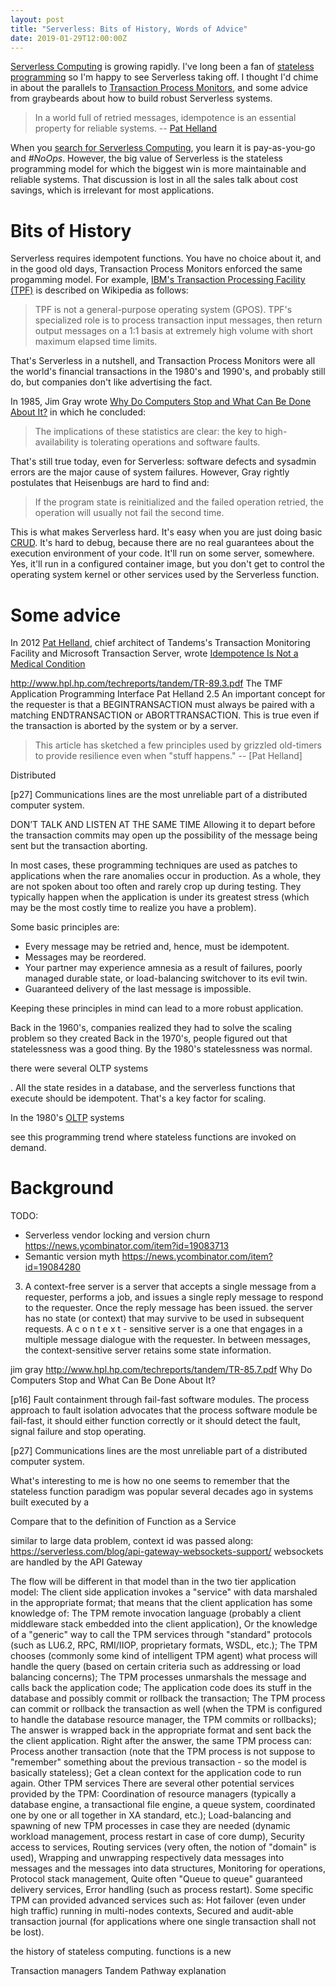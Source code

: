 ```yaml
---
layout: post
title: "Serverless: Bits of History, Words of Advice"
date: 2019-01-29T12:00:00Z
---
```


[Serverless Computing](http://n99.us/zoy) is growing rapidly. I've
long been a fan of [stateless programming](http://n99.us/fyq) so I'm
happy to see Serverless taking off. I thought I'd chime in about the
parallels to [Transaction Process Monitors](http://n99.us/kyf), and
some advice from graybeards about how to build robust Serverless
systems.

> In a world full of retried messages, idempotence is an essential
> property for reliable systems. --
> [Pat Helland](http://n99.us/vfb)

When you
[search for Serverless Computing](http://n99.us/hxc),
you learn it is pay-as-you-go and *#NoOps*. However, the
big value of Serverless is the stateless programming model for which
the biggest win is more maintainable and reliable systems.
That discussion is lost in all the sales talk about cost savings,
which is irrelevant for most applications.

# Bits of History

Serverless requires idempotent functions. You have no choice about it,
and in the good old days, Transaction Process Monitors enforced the
same progamming model. For example,
[IBM's Transaction Processing Facility (TPF)](http://n99.us/caf) is
described on Wikipedia as follows:

> TPF is not a general-purpose operating system (GPOS). TPF's
> specialized role is to process transaction input messages, then
> return output messages on a 1:1 basis at extremely high volume with
> short maximum elapsed time limits.

That's Serverless in a nutshell, and Transaction Process Monitors were
all the world's financial transactions in the 1980's and 1990's, and
probably still do, but companies don't like advertising the fact.

In 1985, Jim Gray wrote
[Why Do Computers Stop and What Can Be Done About It?](http://n99.us/xdl)
in which he concluded:

> The implications of these statistics are clear: the key to high-
> availability is tolerating operations and software faults.

That's still true today, even for Serverless: software defects and
sysadmin errors are the major cause of system failures. However, Gray
rightly postulates that Heisenbugs are hard to find and:

> If the program state is reinitialized and the failed operation
> retried, the operation will usually not fail the second time.

This is what makes Serverless hard. It's easy when you are just doing
basic [CRUD](http://n99.us/gsx). It's hard to debug, because there are
no real guarantees about the execution environment of your code. It'll
run on some server, somewhere. Yes, it'll run in a configured
container image, but you don't get to control the operating system
kernel or other services used by the Serverless function.

# Some advice

In 2012 [Pat Helland](http://n99.us/hvz), chief architect of
Tandems's Transaction Monitoring Facility and Microsoft Transaction
Server, wrote
[Idempotence Is Not a Medical Condition](http://n99.us/vfb)

http://www.hpl.hp.com/techreports/tandem/TR-89.3.pdf
The TMF Application Programming Interface
Pat Helland
2.5 An important concept for the requester is that a BEGINTRANSACTION must
always be paired with a matching ENDTRANSACTION or
ABORTTRANSACTION. This is true even if the transaction is aborted by
the system or by a server.

> This article has sketched a few principles used by grizzled old-timers
> to provide resilience even when "stuff happens."
> -- [Pat Helland]


Distributed

[p27] Communications lines are the most unreliable part of a distributed computer system.



DON’T TALK AND LISTEN AT THE SAME TIME
Allowing it to depart before the transaction commits may open up the
possibility of the message being sent but the transaction aborting.

In most cases, these
programming techniques are used as patches to applications when the
rare anomalies occur in production. As a whole, they are not spoken
about too often and rarely crop up during testing. They typically
happen when the application is under its greatest stress (which may be
the most costly time to realize you have a problem).

Some basic principles are:

* Every message may be retried and, hence, must be idempotent.
* Messages may be reordered.
* Your partner may experience amnesia as a result of failures, poorly
  managed durable state, or load-balancing switchover to its evil
  twin. 
* Guaranteed delivery of the last message is impossible.

Keeping these principles in mind can lead to a more robust
application.



Back in the 1960's, companies realized they had to solve the scaling
problem so they created 
Back in the 1970's, people figured out that statelessness was a
good thing. By the 1980's statelessness was normal. 

there were several OLTP systems 



. All the state resides in a database,
and the serverless functions that execute should be idempotent.
That's a key factor for scaling.

In the 1980's [OLTP](http://n99.us/evw) systems 

see this programming trend where stateless
functions are invoked on demand.

# Background

TODO:

* Serverless vendor locking and version churn https://news.ycombinator.com/item?id=19083713
* Semantic version myth https://news.ycombinator.com/item?id=19084280




3. A context-free server is a server that accepts a single message from a requester, performs a job, and issues a single reply message to respond to the requester. Once the reply message has been issued. the server has no state (or context) that may survive to be used in subsequent requests. A c o n t e x t - sensitive server is a one that engages in a multiple message dialogue with the requester. In between messages, the context-sensitive server retains some state information.

jim gray http://www.hpl.hp.com/techreports/tandem/TR-85.7.pdf
Why Do Computers Stop and What Can Be Done About It?

[p16] Fault containment through fail-fast software modules.
The process approach to fault isolation advocates that the process software module be fail-fast, it should either function correctly or
it should detect the fault, signal failure and stop operating.

[p27] Communications lines are the most unreliable part of a distributed computer system.


What's interesting to me is how no one seems to remember that
the stateless function paradigm was popular several decades ago
in systems built executed by a

Compare that to the definition of Function as a Service

similar to large data problem, context id was passed along:
https://serverless.com/blog/api-gateway-websockets-support/
websockets are handled by the API Gateway

The flow will be different in that model than in the two tier application model:
The client side application invokes a "service" with data marshaled in the appropriate format; that means that the client application has some knowledge of:
The TPM remote invocation language (probably a client middleware stack embedded into the client application),
Or the knowledge of a "generic" way to call the TPM services through "standard" protocols (such as LU6.2, RPC, RMI/IIOP, proprietary formats, WSDL, etc.);
The TPM chooses (commonly some kind of intelligent TPM agent) what process will handle the query (based on certain criteria such as addressing or load balancing concerns);
The TPM processes unmarshals the message and calls back the application code;
The application code does its stuff in the database and possibly commit or rollback the transaction;
The TPM process can commit or rollback the transaction as well (when the TPM is configured to handle the database resource manager, the TPM commits or rollbacks);
The answer is wrapped back in the appropriate format and sent back the the client application.
Right after the answer, the same TPM process can:
Process another transaction (note that the TPM process is not suppose to "remember" something about the previous transaction - so the model is basically stateless);
Get a clean context for the application code to run again.
Other TPM services
There are several other potential services provided by the TPM:
Coordination of resource managers (typically a database engine, a transactional file engine, a queue system, coordinated one by one or all together in XA standard, etc.);
Load-balancing and spawning of new TPM processes in case they are needed (dynamic workload management, process restart in case of core dump),
Security access to services,
Routing services (very often, the notion of "domain" is used),
Wrapping and unwrapping respectively data messages into messages and the messages into data structures,
Monitoring for operations,
Protocol stack management,
Quite often "Queue to queue" guaranteed delivery services,
Error handling (such as process restart).
Some specific TPM can provided advanced services such as:
Hot failover (even under high traffic) running in multi-nodes contexts,
Secured and audit-able transaction journal (for applications where one single transaction shall not be lost).


the history of stateless computing.
functions is a new

Transaction managers
Tandem Pathway explanation
